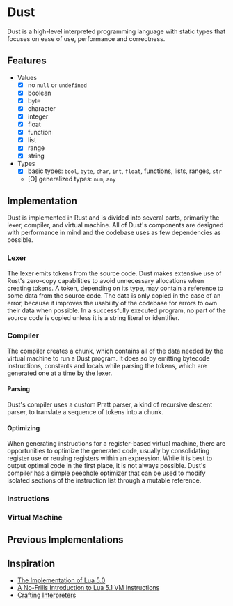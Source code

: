 # Dust

Dust is a high-level interpreted programming language with static types that focuses on ease of use,
performance and correctness.

## Features

- Values
  - [x] no `null` or `undefined`
  - [x] boolean
  - [x] byte
  - [x] character
  - [x] integer
  - [x] float
  - [x] function
  - [x] list
  - [x] range
  - [x] string
- Types
  - [x] basic types: `bool`, `byte`, `char`, `int`, `float`, functions, lists, ranges, `str`
  - [O] generalized types: `num`, `any`

## Implementation

Dust is implemented in Rust and is divided into several parts, primarily the lexer, compiler, and
virtual machine. All of Dust's components are designed with performance in mind and the codebase
uses as few dependencies as possible.

### Lexer

The lexer emits tokens from the source code. Dust makes extensive use of Rust's zero-copy
capabilities to avoid unnecessary allocations when creating tokens. A token, depending on its type,
may contain a reference to some data from the source code. The data is only copied in the case of an
error, because it improves the usability of the codebase for errors to own their data when possible.
In a successfully executed program, no part of the source code is copied unless it is a string
literal or identifier.

### Compiler

The compiler creates a chunk, which contains all of the data needed by the virtual machine to run a
Dust program. It does so by emitting bytecode instructions, constants and locals while parsing the
tokens, which are generated one at a time by the lexer.

#### Parsing

Dust's compiler uses a custom Pratt parser, a kind of recursive descent parser, to translate a
sequence of tokens into a chunk.

#### Optimizing

When generating instructions for a register-based virtual machine, there are opportunities to
optimize the generated code, usually by consolidating register use or reusing registers within an
expression. While it is best to output optimal code in the first place, it is not always possible.
Dust's compiler has a simple peephole optimizer that can be used to modify isolated sections of the
instruction list through a mutable reference.

### Instructions

### Virtual Machine

## Previous Implementations

## Inspiration

- [The Implementation of Lua 5.0](https://www.lua.org/doc/jucs05.pdf)
- [A No-Frills Introduction to Lua 5.1 VM Instructions](https://www.mcours.net/cours/pdf/hasclic3/hasssclic818.pdf)
- [Crafting Interpreters](https://craftinginterpreters.com/)
